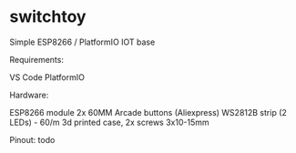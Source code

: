 # switchtoy
Simple ESP8266 / PlatformIO IOT base


Requirements:

VS Code 
PlatformIO

Hardware:

ESP8266 module
2x 60MM Arcade buttons (Aliexpress)
WS2812B strip (2 LEDs) - 60/m 
3d printed case, 2x screws 3x10-15mm

Pinout:
todo